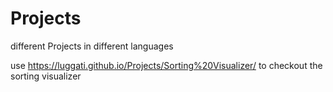 # Projects

different Projects in different languages

use https://luggati.github.io/Projects/Sorting%20Visualizer/ to checkout the sorting visualizer
